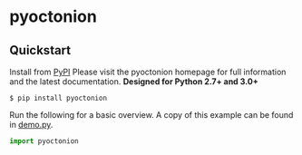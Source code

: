 # pyoctonion

## Quickstart

Install from [PyPI](https://pypi.org/project/pyoctonion)
Please visit the pyoctonion homepage for full information and the latest documentation. **Designed for Python 2.7+ and 3.0+**

`$ pip install pyoctonion`

Run the following for a basic overview. A copy of this example can be found in [demo.py](./demo/demo.py).

```python
import pyoctonion
```
